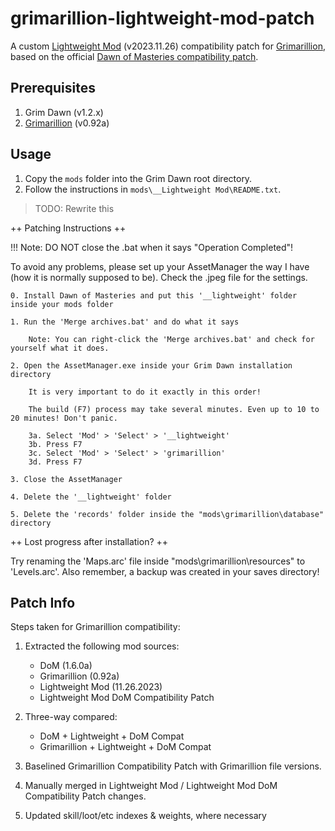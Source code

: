 # grimarillion-lightweight-mod-patch

A custom [Lightweight Mod](https://forums.crateentertainment.com/t/lightweight-mod-for-speeding-up-the-leveling-process/108690) (v2023.11.26) compatibility patch for [Grimarillion](https://forums.crateentertainment.com/t/rel-grimarillion-v92/46587), based on the official [Dawn of Masteries compatibility patch](https://forums.crateentertainment.com/t/lightweight-mod-for-speeding-up-the-leveling-process/108690/148).

## Prerequisites

1. Grim Dawn (v1.2.x)
2. [Grimarillion](https://forums.crateentertainment.com/t/rel-grimarillion-v92/46587) (v0.92a)

## Usage

1. Copy the `mods` folder into the Grim Dawn root directory.
2. Follow the instructions in `mods\__Lightweight Mod\README.txt`.

> TODO: Rewrite this

++ Patching Instructions ++

!!! Note: DO NOT close the .bat when it says "Operation Completed"!

To avoid any problems, please set up your AssetManager the way I have (how it is normally supposed to be). Check the .jpeg file for the settings.

	0. Install Dawn of Masteries and put this '__lightweight' folder inside your mods folder

	1. Run the 'Merge archives.bat' and do what it says
	
		Note: You can right-click the 'Merge archives.bat' and check for yourself what it does.

	2. Open the AssetManager.exe inside your Grim Dawn installation directory

		It is very important to do it exactly in this order!
	
		The build (F7) process may take several minutes. Even up to 10 to 20 minutes! Don't panic.

		3a. Select 'Mod' > 'Select' > '__lightweight'
		3b. Press F7
		3c. Select 'Mod' > 'Select' > 'grimarillion'
		3d. Press F7
		
	3. Close the AssetManager

	4. Delete the '__lightweight' folder
	
	5. Delete the 'records' folder inside the "mods\grimarillion\database" directory
	

++ Lost progress after installation? ++

Try renaming the 'Maps.arc' file inside "mods\grimarillion\resources" to 'Levels.arc'. Also remember, a backup was created in your saves directory!

## Patch Info

Steps taken for Grimarillion compatibility:

1. Extracted the following mod sources:

   - DoM (1.6.0a)
   - Grimarillion (0.92a)
   - Lightweight Mod (11.26.2023)
   - Lightweight Mod DoM Compatibility Patch

2. Three-way compared:

   - DoM + Lightweight + DoM Compat
   - Grimarillion + Lightweight + DoM Compat

3. Baselined Grimarillion Compatibility Patch with Grimarillion file versions.
4. Manually merged in Lightweight Mod / Lightweight Mod DoM Compatibility Patch changes.
5. Updated skill/loot/etc indexes & weights, where necessary
